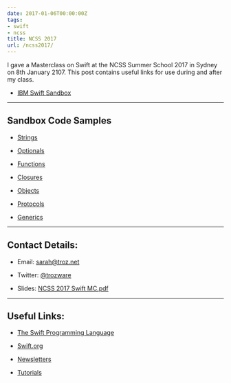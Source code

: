 ```yaml
---
date: 2017-01-06T00:00:00Z
tags:
- swift
- ncss
title: NCSS 2017
url: /ncss2017/
---
```


I gave a Masterclass on Swift at the NCSS Summer School 2017 in Sydney on 8th
January 2107. This post contains useful links for use during and after my class.

  <!--more-->

* [IBM Swift Sandbox](https://swiftlang.ng.bluemix.net/#/repl)

---

## Sandbox Code Samples

* [Strings](http://swiftlang.ng.bluemix.net/#/repl/58670662da20a814737c3562)

* [Optionals](http://swiftlang.ng.bluemix.net/#/repl/5868463fb5619f13e0a940af)

* [Functions](http://swiftlang.ng.bluemix.net/#/repl/5868954cb5619f13e0a940bd)

* [Closures](http://swiftlang.ng.bluemix.net/#/repl/5866f31fda20a814737c353b)

* [Objects](http://swiftlang.ng.bluemix.net/#/repl/5866f48bda20a814737c353c)

* [Protocols](http://swiftlang.ng.bluemix.net/#/repl/5866ed80da20a814737c3538)

* [Generics](http://swiftlang.ng.bluemix.net/#/repl/5866fc4dda20a814737c3557)

---

## Contact Details:

* Email: [sarah@troz.net](mailto:sarah@troz.net?subject=NCSS%202017)

* Twitter: [@trozware](https://twitter.com/trozware)

* Slides:
  [NCSS 2017 Swift MC.pdf](https://www.dropbox.com/s/09r19my3d6jk5jt/NCSS%202017%20Swift%20MC.pdf?dl=0)

---

## Useful Links:

* [The Swift Programming Language](https://itunes.apple.com/au/book/swift-programming-language/id881256329?mt=11)

* [Swift.org](https://swift.org)

* [Newsletters](https://www.raywenderlich.com/132258/top-5-ios-swift-newsletters)

* [Tutorials](https://www.raywenderlich.com)
